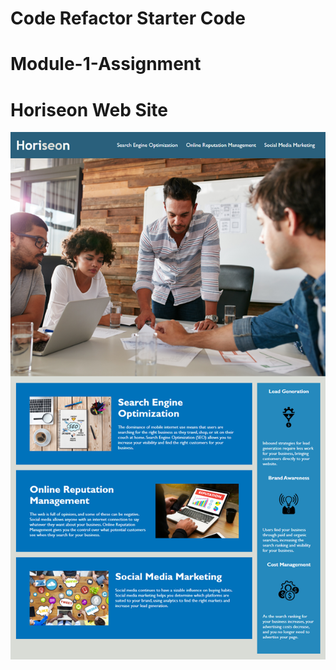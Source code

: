 # Code Refactor Starter Code
# Module-1-Assignment
# Horiseon Web Site
![Web Page Image](./assets/images/image.png)